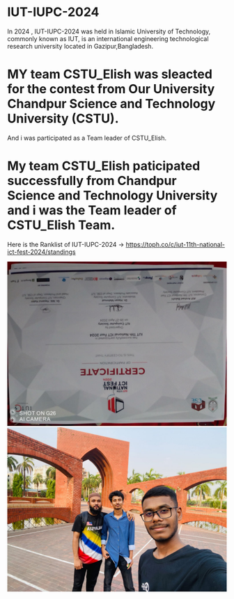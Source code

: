 # IUT-IUPC-2024
In 2024 , IUT-IUPC-2024 was held in Islamic University of Technology, commonly known as IUT, is an international engineering technological research university located in Gazipur,Bangladesh.
# MY team CSTU_Elish was sleacted for the contest from Our University Chandpur Science and Technology University (CSTU).
And i was participated as a Team leader of CSTU_Elish.
# My team CSTU_Elish paticipated successfully from Chandpur Science and Technology University and i was the Team leader of CSTU_Elish Team. 

Here is the Ranklist of IUT-IUPC-2024 -> https://toph.co/c/iut-11th-national-ict-fest-2024/standings

![image alt](https://github.com/shamimkhan8134/IUT-IUPC-2024/blob/main/ae24b050-d03c-4683-98bb-509474bf0b84.jpg)
![image alt](https://github.com/shamimkhan8134/IUT-IUPC-2024/blob/main/WhatsApp%20Image%202024-05-01%20at%2011.49.06_90798646.jpg)



